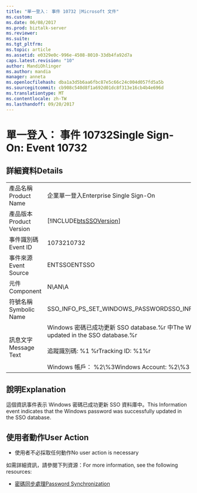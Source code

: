 ```yaml
---
title: "單一登入： 事件 10732 |Microsoft 文件"
ms.custom: 
ms.date: 06/08/2017
ms.prod: biztalk-server
ms.reviewer: 
ms.suite: 
ms.tgt_pltfrm: 
ms.topic: article
ms.assetid: e0329e0c-996e-4508-8010-33db4fa92d7a
caps.latest.revision: "10"
author: MandiOhlinger
ms.author: mandia
manager: anneta
ms.openlocfilehash: dba1a3d5b6aa6fbc87e5c66c24c004d057fd5a5b
ms.sourcegitcommit: cb908c540d8f1a692d01dc8f313e16cb4b4e696d
ms.translationtype: MT
ms.contentlocale: zh-TW
ms.lasthandoff: 09/20/2017
---
```

# <a name="single-sign-on-event-10732"></a><span data-ttu-id="f09ed-102">單一登入： 事件 10732</span><span class="sxs-lookup"><span data-stu-id="f09ed-102">Single Sign-On: Event 10732</span></span>
## <a name="details"></a><span data-ttu-id="f09ed-103">詳細資料</span><span class="sxs-lookup"><span data-stu-id="f09ed-103">Details</span></span>  
  
|||  
|-|-|  
|<span data-ttu-id="f09ed-104">產品名稱</span><span class="sxs-lookup"><span data-stu-id="f09ed-104">Product Name</span></span>|<span data-ttu-id="f09ed-105">企業單一登入</span><span class="sxs-lookup"><span data-stu-id="f09ed-105">Enterprise Single Sign-On</span></span>|  
|<span data-ttu-id="f09ed-106">產品版本</span><span class="sxs-lookup"><span data-stu-id="f09ed-106">Product Version</span></span>|[!INCLUDE[btsSSOVersion](../includes/btsssoversion-md.md)]|  
|<span data-ttu-id="f09ed-107">事件識別碼</span><span class="sxs-lookup"><span data-stu-id="f09ed-107">Event ID</span></span>|<span data-ttu-id="f09ed-108">10732</span><span class="sxs-lookup"><span data-stu-id="f09ed-108">10732</span></span>|  
|<span data-ttu-id="f09ed-109">事件來源</span><span class="sxs-lookup"><span data-stu-id="f09ed-109">Event Source</span></span>|<span data-ttu-id="f09ed-110">ENTSSO</span><span class="sxs-lookup"><span data-stu-id="f09ed-110">ENTSSO</span></span>|  
|<span data-ttu-id="f09ed-111">元件</span><span class="sxs-lookup"><span data-stu-id="f09ed-111">Component</span></span>|<span data-ttu-id="f09ed-112">N\A</span><span class="sxs-lookup"><span data-stu-id="f09ed-112">N\A</span></span>|  
|<span data-ttu-id="f09ed-113">符號名稱</span><span class="sxs-lookup"><span data-stu-id="f09ed-113">Symbolic Name</span></span>|<span data-ttu-id="f09ed-114">SSO_INFO_PS_SET_WINDOWS_PASSWORD</span><span class="sxs-lookup"><span data-stu-id="f09ed-114">SSO_INFO_PS_SET_WINDOWS_PASSWORD</span></span>|  
|<span data-ttu-id="f09ed-115">訊息文字</span><span class="sxs-lookup"><span data-stu-id="f09ed-115">Message Text</span></span>|<span data-ttu-id="f09ed-116">Windows 密碼已成功更新 SSO database.%r 中</span><span class="sxs-lookup"><span data-stu-id="f09ed-116">The Windows password was successfully updated in the SSO database.%r</span></span><br /><br /> <span data-ttu-id="f09ed-117">追蹤識別碼: %1 %r</span><span class="sxs-lookup"><span data-stu-id="f09ed-117">Tracking ID: %1%r</span></span><br /><br /> <span data-ttu-id="f09ed-118">Windows 帳戶： %2\\%3</span><span class="sxs-lookup"><span data-stu-id="f09ed-118">Windows Account: %2\\%3</span></span>|  
  
## <a name="explanation"></a><span data-ttu-id="f09ed-119">說明</span><span class="sxs-lookup"><span data-stu-id="f09ed-119">Explanation</span></span>  
 <span data-ttu-id="f09ed-120">這個資訊事件表示 Windows 密碼已成功更新 SSO 資料庫中。</span><span class="sxs-lookup"><span data-stu-id="f09ed-120">This Information event indicates that the Windows password was successfully updated in the SSO database.</span></span>  
  
## <a name="user-action"></a><span data-ttu-id="f09ed-121">使用者動作</span><span class="sxs-lookup"><span data-stu-id="f09ed-121">User Action</span></span>  
  
-   <span data-ttu-id="f09ed-122">使用者不必採取任何動作</span><span class="sxs-lookup"><span data-stu-id="f09ed-122">No user action is necessary</span></span>  
  
 <span data-ttu-id="f09ed-123">如需詳細資訊，請參閱下列資源：</span><span class="sxs-lookup"><span data-stu-id="f09ed-123">For more information, see the following resources:</span></span>  
  
-   [<span data-ttu-id="f09ed-124">密碼同步處理</span><span class="sxs-lookup"><span data-stu-id="f09ed-124">Password Synchronization</span></span>](../core/password-synchronization2.md)